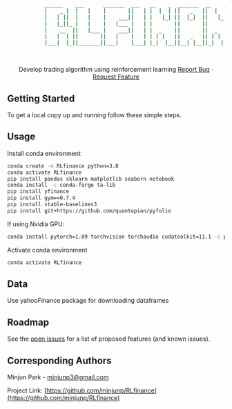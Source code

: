 <!-- PROJECT SHIELDS -->
<!--
*** I'm using markdown "reference style" links for readability.
*** Reference links are enclosed in brackets [ ] instead of parentheses ( ).
*** See the bottom of this document for the declaration of the reference variables
*** for contributors-url, forks-url, etc. This is an optional, concise syntax you may use.
*** https://www.markdownguide.org/basic-syntax/#reference-style-links
-->

<!-- Ascii format -->
```sh
            ______    ___      _______  ___   __    _  _______  __    _  _______  _______ 
            |    _ |  |   |    |       ||   | |  |  | ||   _   ||  |  | ||       ||       |
            |   | ||  |   |    |    ___||   | |   |_| ||  |_|  ||   |_| ||       ||    ___|
            |   |_||_ |   |    |   |___ |   | |       ||       ||       ||       ||   |___ 
            |    __  ||   |___ |    ___||   | |  _    ||       ||  _    ||      _||    ___|
            |   |  | ||       ||   |    |   | | | |   ||   _   || | |   ||     |_ |   |___ 
            |___|  |_||_______||___|    |___| |_|  |__||__| |__||_|  |__||_______||_______|                                                                       
```

<!-- PROJECT LOGO -->

<br />

<p align="center">
  
  <a href="https://github.com/github_username/repo_name">
    
   
  </a>

  <p align="center">
     Develop trading algorithm using reinforcement learning
    <a href="https://github.com/minjunp/RLfinance/issues">Report Bug</a>
    ·
    <a href="https://github.com/minjunp/RLfinance/issues">Request Feature</a>
  </p>
</p>


<!-- GETTING STARTED -->
## Getting Started

To get a local copy up and running follow these simple steps.

<!-- USAGE EXAMPLES -->

## Usage

Install conda environment

```sh
conda create -n RLfinance python=3.8
conda activate RLfinance
pip install pandas sklearn matplotlib seaborn notebook
conda install -c conda-forge ta-lib
pip install yfinance
pip install gym==0.7.4 
pip install stable-baselines3
pip install git+https://github.com/quantopian/pyfolio
```

If using Nvidia GPU:
```sh
conda install pytorch=1.09 torchvision torchaudio cudatoolkit=11.1 -c pytorch -c nvidia
```

Activate conda environment 

```sh
conda activate RLfinance
```
## Data

Use yahooFinance package for downloading dataframes


<!-- ROADMAP -->
## Roadmap

See the [open issues](https://github.com/minjunp/RLfinance/issues) for a list of proposed features (and known issues).

<!-- CONTACT -->
## Corresponding Authors

Minjun Park - minjunp3@gmail.com

Project Link: [https://github.com/minjunp/RLfinance](https://github.com/minjunp/RLfinance)


<!-- MARKDOWN LINKS & IMAGES -->
<!-- https://www.markdownguide.org/basic-syntax/#reference-style-links -->
[contributors-shield]: https://img.shields.io/github/contributors/minjunp/RLfinance.svg?style=flat-square
[contributors-url]: https://github.com/minjunp/RLfinance/graphs/contributors
[forks-shield]: https://img.shields.io/github/forks/minjunp/RLfinance.svg?style=flat-square
[forks-url]: https://github.com/minjunp/RLfinance/network/members
[stars-shield]: https://img.shields.io/github/stars/minjunp/RLfinance.svg?style=flat-square
[stars-url]: https://github.com/minjunp/RLfinance/stargazers
[issues-shield]: https://img.shields.io/github/issues/minjunp/RLfinance.svg?style=flat-square
[issues-url]: https://github.com/minjunp/RLfinance/issues
[license-shield]: https://img.shields.io/github/license/minjunp/RLfinance.svg?style=flat-square
[license-url]: https://github.com/minjunp/RLfinance/blob/master/LICENSE.txt
